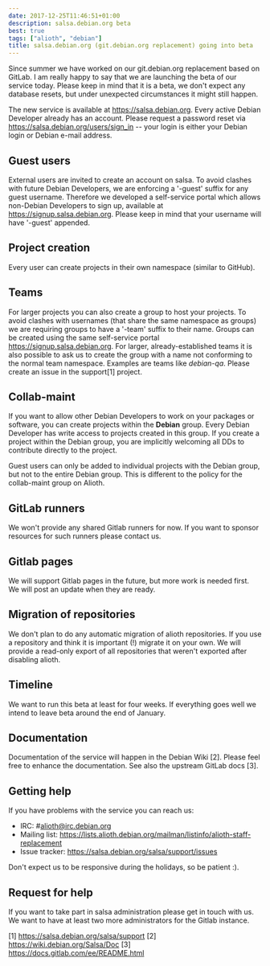 ```yaml
---
date: 2017-12-25T11:46:51+01:00
description: salsa.debian.org beta
best: true
tags: ["alioth", "debian"]
title: salsa.debian.org (git.debian.org replacement) going into beta
---
```


Since summer we have worked on our git.debian.org replacement based
on GitLab. I am really happy to say that we are launching the beta of our service
today. Please keep in mind that it is a beta, we don't expect any database
resets, but under unexpected circumstances it might still happen.

The new service is available at https://salsa.debian.org. Every active Debian
Developer already has an account. Please request a password reset via https://salsa.debian.org/users/sign_in
-- your login is either your Debian login or Debian e-mail address.

Guest users
-----------

External users are invited to create an account on salsa. To avoid clashes with
future Debian Developers, we are enforcing a '-guest' suffix for any guest username.
Therefore we developed a self-service portal which allows non-Debian Developers to sign up,
available at https://signup.salsa.debian.org.
Please keep in mind that your username will have '-guest' appended.

Project creation
----------------

Every user can create projects in their own namespace (similar to GitHub).

Teams
-----

For larger projects you can also create a group to host your projects.
To avoid clashes with usernames (that share the same namespace as groups) we are requiring
groups to have a '-team' suffix to their name.
Groups can be created using the same self-service portal https://signup.salsa.debian.org.
For larger, already-established teams it is also possible to ask us to create the group with a
name not conforming to the normal team namespace. Examples are teams like *debian-qa*.
Please create an issue in the support[1] project.

Collab-maint
------------

If you want to allow other Debian Developers to work on your packages or software, you can create projects within the
**Debian** group. Every Debian Developer has write access to projects created in this group.
If you create a project within the Debian group, you are implicitly welcoming all DDs to contribute directly to the project.

Guest users can only be added to individual projects with the Debian group, but not to the entire Debian group. This is different to the policy for the collab-maint group on Alioth.

GitLab runners
--------------

We won't provide any shared Gitlab runners for now. If you want to sponsor resources for such runners please contact us.


Gitlab pages
------------

We will support Gitlab pages in the future, but more work is needed first. We will post an update when they
are ready.

Migration of repositories
-------------------------

We don't plan to do any automatic migration of alioth repositories. If you use a repository and think it is important (!)
migrate it on your own. We will provide a read-only export of all repositories that weren't exported after disabling
alioth.

Timeline
--------

We want to run this beta at least for four weeks. If everything goes well we intend to leave beta around the end of January.

Documentation
-------------

Documentation of the service will happen in the Debian Wiki [2]. Please feel free to enhance the documentation.
See also the upstream GitLab docs [3].

Getting help
------------

If you have problems with the service you can reach us:

- IRC: #alioth@irc.debian.org
- Mailing list: https://lists.alioth.debian.org/mailman/listinfo/alioth-staff-replacement
- Issue tracker: https://salsa.debian.org/salsa/support/issues

Don't expect us to be responsive during the holidays, so be patient :).


Request for help
----------------

If you want to take part in salsa administration please get in touch with us. We want to have at least two more administrators
for the Gitlab instance.

[1] https://salsa.debian.org/salsa/support
[2] https://wiki.debian.org/Salsa/Doc
[3] https://docs.gitlab.com/ee/README.html
